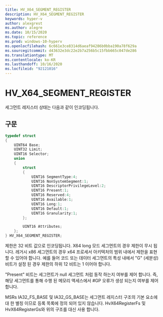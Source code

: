 ```yaml
---
title: HV_X64_SEGMENT_REGISTER
description: HV_X64_SEGMENT_REGISTER
keywords: hyper-v
author: alexgrest
ms.author: alegre
ms.date: 10/15/2020
ms.topic: reference
ms.prod: windows-10-hyperv
ms.openlocfilehash: 6c661e3ce8314d6aeaf94286b0bba190a78f629a
ms.sourcegitcommit: d43632e3dc22e2b7a256b5c15fbb665c047de286
ms.translationtype: MT
ms.contentlocale: ko-KR
ms.lasthandoff: 10/16/2020
ms.locfileid: "92121016"
---
```

# <a name="hv_x64_segment_register"></a>HV_X64_SEGMENT_REGISTER

세그먼트 레지스터 상태는 다음과 같이 인코딩됩니다.

## <a name="syntax"></a>구문

```c
typedef struct
{
    UINT64 Base;
    UINT32 Limit;
    UINT16 Selector;
    union
    {
        struct
        {
            UINT16 SegmentType:4;
            UINT16 NonSystemSegment:1;
            UINT16 DescriptorPrivilegeLevel:2;
            UINT16 Present:1;
            UINT16 Reserved:4;
            UINT16 Available:1;
            UINT16 Long:1;
            UINT16 Default:1;
            UINT16 Granularity:1;
        };

        UINT16 Attributes;
    };
} HV_X64_SEGMENT_REGISTER;
 ```

제한은 32 비트 값으로 인코딩됩니다. X64 long 모드 세그먼트의 경우 제한이 무시 됩니다. 레거시 x86 세그먼트의 경우 x64 프로세서 아키텍처의 범위 내에서 제한을 표현할 수 있어야 합니다. 예를 들어 코드 또는 데이터 세그먼트의 특성 내에서 "G" (세분성) 비트가 설정 된 경우 제한의 하위 12 비트는 1 이어야 합니다.

"Present" 비트는 세그먼트가 null 세그먼트 처럼 동작 하는지 여부를 제어 합니다. 즉, 해당 세그먼트를 통해 수행 된 메모리 액세스에서 #GP 오류가 생성 되는지 여부를 제어 합니다.

MSRs IA32_FS_BASE 및 IA32_GS_BASE는 세그먼트 레지스터 구조의 기본 요소에 대 한 별칭 이므로 등록 목록에 정의 되어 있지 않습니다. HvX64RegisterFs 및 HvX64RegisterGs와 위의 구조를 대신 사용 합니다.